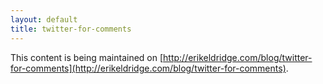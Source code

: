```yaml
---
layout: default
title: twitter-for-comments
---
```


This content is being maintained on [http://erikeldridge.com/blog/twitter-for-comments](http://erikeldridge.com/blog/twitter-for-comments).
